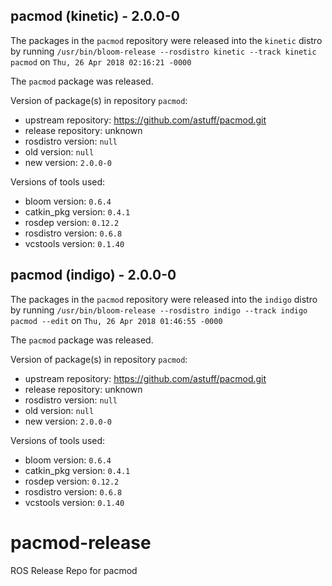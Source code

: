 ## pacmod (kinetic) - 2.0.0-0

The packages in the `pacmod` repository were released into the `kinetic` distro by running `/usr/bin/bloom-release --rosdistro kinetic --track kinetic pacmod` on `Thu, 26 Apr 2018 02:16:21 -0000`

The `pacmod` package was released.

Version of package(s) in repository `pacmod`:

- upstream repository: https://github.com/astuff/pacmod.git
- release repository: unknown
- rosdistro version: `null`
- old version: `null`
- new version: `2.0.0-0`

Versions of tools used:

- bloom version: `0.6.4`
- catkin_pkg version: `0.4.1`
- rosdep version: `0.12.2`
- rosdistro version: `0.6.8`
- vcstools version: `0.1.40`


## pacmod (indigo) - 2.0.0-0

The packages in the `pacmod` repository were released into the `indigo` distro by running `/usr/bin/bloom-release --rosdistro indigo --track indigo pacmod --edit` on `Thu, 26 Apr 2018 01:46:55 -0000`

The `pacmod` package was released.

Version of package(s) in repository `pacmod`:

- upstream repository: https://github.com/astuff/pacmod.git
- release repository: unknown
- rosdistro version: `null`
- old version: `null`
- new version: `2.0.0-0`

Versions of tools used:

- bloom version: `0.6.4`
- catkin_pkg version: `0.4.1`
- rosdep version: `0.12.2`
- rosdistro version: `0.6.8`
- vcstools version: `0.1.40`


# pacmod-release
ROS Release Repo for pacmod
